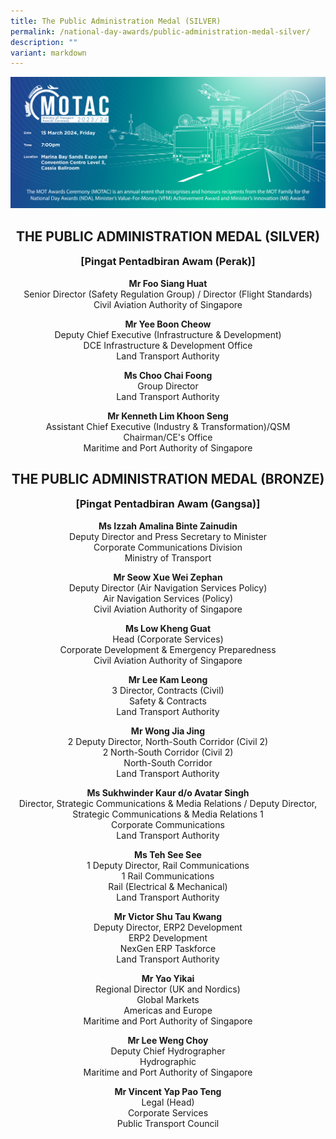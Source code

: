 ```yaml
---
title: The Public Administration Medal (SILVER)
permalink: /national-day-awards/public-administration-medal-silver/
description: ""
variant: markdown
---
```

![](/images/hero.png) 
<center>
  <h2>THE PUBLIC ADMINISTRATION MEDAL (SILVER)</h2>
  <h3>[Pingat Pentadbiran Awam (Perak)]</h3>
</center>
<center>
  <p>
    <b>Mr Foo Siang Huat</b><br>
    Senior Director (Safety Regulation Group) / Director (Flight Standards)<br>
    Civil Aviation Authority of Singapore
  </p>
  <p>
    <b>Mr Yee Boon Cheow</b><br>
    Deputy Chief Executive (Infrastructure &amp; Development)<br>
    DCE Infrastructure &amp; Development Office<br>
    Land Transport Authority
  </p>
  <p>
    <b>Ms Choo Chai Foong</b><br>
    Group Director<br>
    Land Transport Authority
  </p>
  <p>
    <b>Mr Kenneth Lim Khoon Seng</b><br>
    Assistant Chief Executive (Industry &amp; Transformation)/QSM<br>
    Chairman/CE's Office<br>
    Maritime and Port Authority of Singapore
  </p>
</center>
<center>
  <h2>THE PUBLIC ADMINISTRATION MEDAL (BRONZE)</h2>
  <h3>[Pingat Pentadbiran Awam (Gangsa)]</h3>
</center>
<center>
  <p>
    <b>Ms Izzah Amalina Binte Zainudin</b><br>
    Deputy Director and Press Secretary to Minister<br>
    Corporate Communications Division<br>
    Ministry of Transport
  </p>
  <p>
    <b>Mr Seow Xue Wei Zephan</b><br>
    Deputy Director (Air Navigation Services Policy)<br>
    Air Navigation Services (Policy)<br>
    Civil Aviation Authority of Singapore
  </p>
  <p>
    <b>Ms Low Kheng Guat</b><br>
    Head (Corporate Services)<br>
    Corporate Development &amp; Emergency Preparedness<br>
    Civil Aviation Authority of Singapore
  </p>
  <p>
    <b>Mr Lee Kam Leong</b><br>
    3 Director, Contracts (Civil)<br>
    Safety &amp; Contracts<br>
    Land Transport Authority
  </p>
  <p>
    <b>Mr Wong Jia Jing</b><br>
    2 Deputy Director, North-South Corridor (Civil 2)<br>
    2 North-South Corridor (Civil 2)<br>
    North-South Corridor<br>
    Land Transport Authority
  </p>
  <p>
    <b>Ms Sukhwinder Kaur d/o Avatar Singh</b><br>
    Director, Strategic Communications &amp; Media Relations / Deputy Director, Strategic Communications &amp; Media Relations 1<br>
    Corporate Communications<br>
    Land Transport Authority
  </p>
  <p>
    <b>Ms Teh See See</b><br>
    1 Deputy Director, Rail Communications<br>
    1 Rail Communications<br>
    Rail (Electrical &amp; Mechanical)<br>
    Land Transport Authority
  </p>
  <p>
    <b>Mr Victor Shu Tau Kwang</b><br>
    Deputy Director, ERP2 Development<br>
    ERP2 Development<br>
    NexGen ERP Taskforce<br>
    Land Transport Authority
  </p>
  <p>
    <b>Mr Yao Yikai</b><br>
    Regional Director (UK and Nordics)<br>
    Global Markets<br>
    Americas and Europe<br>
    Maritime and Port Authority of Singapore
  </p>
  <p>
    <b>Mr Lee Weng Choy</b><br>
    Deputy Chief Hydrographer<br>
    Hydrographic<br>
    Maritime and Port Authority of Singapore
  </p>
  <p>
    <b>Mr Vincent Yap Pao Teng</b><br>
    Legal (Head)<br>
    Corporate Services<br>
    Public Transport Council
  </p>
</center>
<style>
  h3 {
    margin-top: 0 !important;
  }
</style>